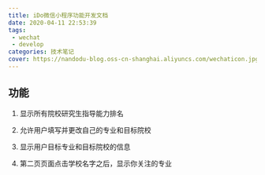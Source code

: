 ```yaml
---
title: iDo微信小程序功能开发文档
date: 2020-04-11 22:53:39
tags: 
 - wechat
 - develop
categories: 技术笔记
cover: https://nandodu-blog.oss-cn-shanghai.aliyuncs.com/wechaticon.jpg
---
```


## 功能

1. 显示所有院校研究生指导能力排名

2. 允许用户填写并更改自己的专业和目标院校

3. 显示用户目标专业和目标院校的信息

4. 第二页页面点击学校名字之后，显示你关注的专业
